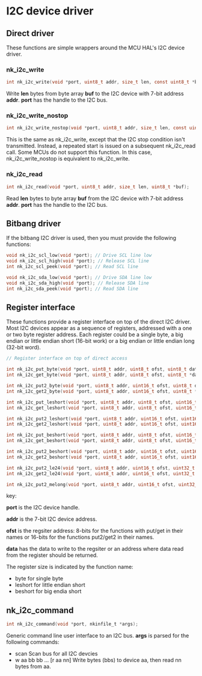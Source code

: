 # I2C device driver

## Direct driver

These functions are simple wrappers around the MCU HAL's I2C device driver.

### nk_i2c_write

~~~c
int nk_i2c_write(void *port, uint8_t addr, size_t len, const uint8_t *buf);
~~~

Write __len__ bytes from byte array __buf__ to the I2C device with 7-bit
address __addr__.  __port__ has the handle to the I2C bus.

### nk_i2c_write_nostop

~~~c
int nk_i2c_write_nostop(void *port, uint8_t addr, size_t len, const uint8_t *buf);
~~~

This is the same as nk_i2c_write, except that the I2C stop condition isn't
transmitted.  Instead, a repeated start is issued on a subsequent
nk_i2c_read call.  Some MCUs do not support this function.  In this case,
nk_i2c_write_nostop is equivalent to nk_i2c_write.

### nk_i2c_read

~~~c
int nk_i2c_read(void *port, uint8_t addr, size_t len, uint8_t *buf);
~~~

Read __len__ bytes to byte array __buf__ from the I2C device with 7-bit
address __addr__.  __port__ has the handle to the I2C bus.

## Bitbang driver

If the bitbang I2C driver is used, then you must provide the following
functions:

~~~c
void nk_i2c_scl_low(void *port); // Drive SCL line low
void nk_i2c_scl_high(void *port); // Release SCL line
int nk_i2c_scl_peek(void *port); // Read SCL line

void nk_i2c_sda_low(void *port); // Drive SDA line low
void nk_i2c_sda_high(void *port); // Release SDA line
int nk_i2c_sda_peek(void *port); // Read SDA line
~~~

## Register interface

These functions provide a register interface on top of the direct I2C
driver.  Most I2C devices appear as a sequence of registers, addressed with
a one or two byte register address.  Each register could be a single byte, a
big endian or little endian short (16-bit work) or a big endian or little
endian long (32-bit word).


~~~c
// Register interface on top of direct access

int nk_i2c_put_byte(void *port, uint8_t addr, uint8_t ofst, uint8_t data);
int nk_i2c_get_byte(void *port, uint8_t addr, uint8_t ofst, uint8_t *data);

int nk_i2c_put2_byte(void *port, uint8_t addr, uint16_t ofst, uint8_t data);
int nk_i2c_get2_byte(void *port, uint8_t addr, uint16_t ofst, uint8_t *data);

int nk_i2c_put_leshort(void *port, uint8_t addr, uint8_t ofst, uint16_t data);
int nk_i2c_get_leshort(void *port, uint8_t addr, uint8_t ofst, uint16_t *data);

int nk_i2c_put2_leshort(void *port, uint8_t addr, uint16_t ofst, uint16_t data);
int nk_i2c_get2_leshort(void *port, uint8_t addr, uint16_t ofst, uint16_t *data);

int nk_i2c_put_beshort(void *port, uint8_t addr, uint8_t ofst, uint16_t data);
int nk_i2c_get_beshort(void *port, uint8_t addr, uint8_t ofst, uint16_t *data);

int nk_i2c_put2_beshort(void *port, uint8_t addr, uint16_t ofst, uint16_t data);
int nk_i2c_get2_beshort(void *port, uint8_t addr, uint16_t ofst, uint16_t *data);

int nk_i2c_put2_le24(void *port, uint8_t addr, uint16_t ofst, uint32_t data);
int nk_i2c_get2_le24(void *port, uint8_t addr, uint16_t ofst, uint32_t *data);

int nk_i2c_put2_melong(void *port, uint8_t addr, uint16_t ofst, uint32_t data);
~~~

key:

__port__ is the I2C device handle.

__addr__ is the 7-bit I2C device address.

__ofst__ is the regsiter address: 8-bits for the functions with put/get
in their names or 16-bits for the functions put2/get2 in their names.

__data__ has the data to write to the regsiter or an address where data read
from the register should be returned.

The register size is indicated by the function name:

* byte for single byte
* leshort for little endian short
* beshort for big endia short

## nk_i2c_command

~~~c
int nk_i2c_command(void *port, nkinfile_t *args);
~~~

Generic command line user interface to an I2C bus.  __args__ is
parsed for the following commands:

* scan    Scan bus for all I2C devcies
* w aa bb bb ... [r aa nn]   Write bytes (bbs) to device aa, then read nn bytes from aa.
